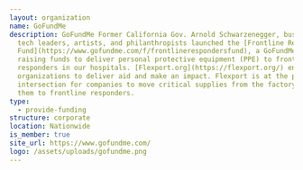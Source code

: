 ```yaml
---
layout: organization
name: GoFundMe
description: GoFundMe Former California Gov. Arnold Schwarzenegger, business and
  tech leaders, artists, and philanthropists launched the [Frontline Responders
  Fund](https://www.gofundme.com/f/frontlinerespondersfund), a GoFundMe campaign
  raising funds to deliver personal protective equipment (PPE) to frontline
  responders in our hospitals. [Flexport.org](https://flexport.org/) enables
  organizations to deliver aid and make an impact. Flexport is at the point of
  intersection for companies to move critical supplies from the factory and get
  them to frontline responders.
type:
  - provide-funding
structure: corporate
location: Nationwide
is_member: true
site_url: https://www.gofundme.com/
logo: /assets/uploads/gofundme.png
---
```

